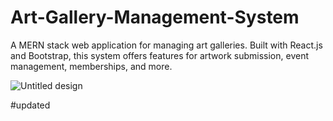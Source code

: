 # Art-Gallery-Management-System
A MERN stack web application for managing art galleries. Built with React.js and Bootstrap, this system offers features for artwork submission, event management, memberships, and more.

![Untitled design](https://github.com/user-attachments/assets/99369dff-89ec-4e98-9e9c-5409a7395519)

#updated

